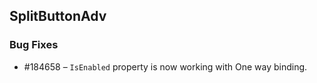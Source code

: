 ## SplitButtonAdv 

### Bug Fixes

* \#184658 – `IsEnabled` property is now working with One way binding.